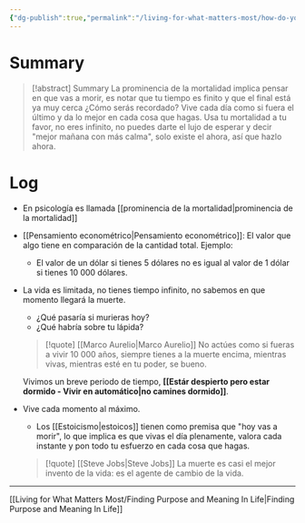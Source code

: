 ```yaml
---
{"dg-publish":true,"permalink":"/living-for-what-matters-most/how-do-you-want-to-be-remembered/","hide":true}
---
```


# Summary
>[!abstract] Summary
> La prominencia de la mortalidad implica pensar en que vas a morir, es notar que tu tiempo es finito y que el final está ya muy cerca ¿Cómo serás recordado? Vive cada día como si fuera el último y da lo mejor en cada cosa que hagas. Usa tu mortalidad a tu favor, no eres infinito, no puedes darte el lujo de esperar y decir "mejor mañana con más calma", solo existe el ahora, así que hazlo ahora.

# Log
- En psicología es llamada [[prominencia de la mortalidad\|prominencia de la mortalidad]]
- [[Pensamiento econométrico\|Pensamiento econométrico]]: El valor que algo tiene en comparación de la cantidad total. Ejemplo:
   - El valor de un dólar si tienes 5 dólares no es igual al valor de 1 dólar si tienes 10 000 dólares.
- La vida es limitada, no tienes tiempo infinito, no sabemos en que momento llegará la muerte.
   - ¿Qué pasaría si murieras hoy?
   - ¿Qué habría sobre tu lápida?
   > [!quote] [[Marco Aurelio\|Marco Aurelio]]
   > No actúes como si fueras a vivir 10 000 años, siempre tienes a la muerte encima, mientras vivas, mientras esté en tu poder, se bueno.
   
   Vivimos un breve periodo de tiempo, **[[Estár despierto pero estar dormido - Vivir en  automático\|no camines dormido]]**.

- Vive cada momento al máximo.
   - Los [[Estoicismo\|estoicos]] tienen como premisa que "hoy vas a morir", lo que implica es que vivas el día plenamente, valora cada instante y pon todo tu esfuerzo en cada cosa que hagas.
   > [!quote] [[Steve Jobs\|Steve Jobs]]
   > La muerte es casi el mejor invento de la vida: es el agente de cambio de la vida.

---
[[Living for What Matters Most/Finding Purpose and Meaning In Life\|Finding Purpose and Meaning In Life]]